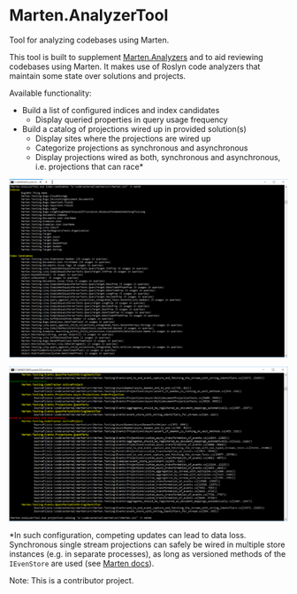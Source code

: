 # Marten.AnalyzerTool

Tool for analyzing codebases using Marten.

This tool is built to supplement [Marten.Analyzers](https://jokokko.github.io/marten.analyzers/) and to aid reviewing codebases using Marten. It makes use of Roslyn code analyzers that maintain some state over solutions and projects.

Available functionality:
- Build a list of configured indices and index candidates
    - Display queried properties in query usage frequency
- Build a catalog of projections wired up in provided solution(s)
    - Display sites where the projections are wired up
    - Categorize projections as synchronous and asynchronous
    - Display projections wired as both, synchronous and asynchronous, i.e. projections that can race*

![Screenshot of console - index candidates](assets/consolescreenshot_indices.png)

![Screenshot of console](assets/consolescreenshot.png)

*In such configuration, competing updates can lead to data loss. Synchronous single stream projections can safely be wired in multiple store instances (e.g. in separate processes), as long as versioned methods of the `IEvenStore` are used (see [Marten docs](http://jasperfx.github.io/marten/documentation/events/appending/)).

Note: This is a contributor project.